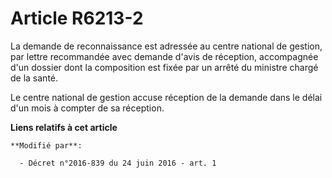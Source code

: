 # Article R6213-2

La demande de reconnaissance est adressée au centre national de gestion, par lettre recommandée avec demande d'avis de
réception, accompagnée d'un dossier dont la composition est fixée par un arrêté du ministre chargé de la santé. 

Le centre national de gestion accuse réception de la demande dans le délai d'un mois à compter de sa réception.

**Liens relatifs à cet article**

	**Modifié par**:

	  - Décret n°2016-839 du 24 juin 2016 - art. 1
